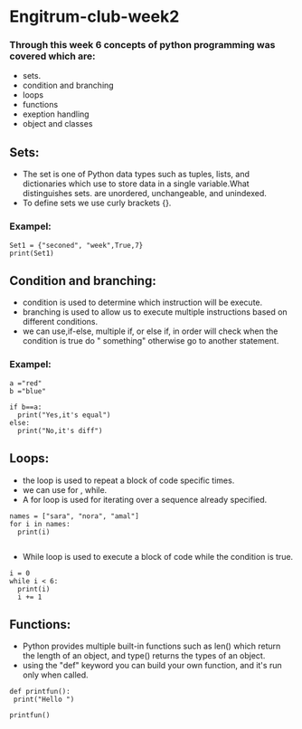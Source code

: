 # Engitrum-club-week2
### Through this week 6 concepts of python programming was covered which are:
* sets.
* condition and branching
* loops
* functions
* exeption handling 
* object and classes


## Sets:
* The set is one of Python data types such as tuples, lists, and dictionaries which use to store data in a single variable.What distinguishes sets. are unordered, unchangeable, and unindexed.
* To define sets we use curly brackets {}.
### Exampel:
```
Set1 = {"seconed", "week",True,7}
print(Set1)

```
## Condition and branching:
* condition is used to determine which instruction will be execute.
* branching is used to allow us to execute multiple instructions based on different conditions.
* we can use,if-else, multiple if, or else if, in order will check when the condition is true do " something" otherwise go to another statement.
### Exampel:
```
a ="red"
b ="blue"

if b==a:
  print("Yes,it's equal")
else:
  print("No,it's diff")

```
## Loops:
* the loop is used to repeat a block of code specific times.
* we can use for , while.
* A for loop is used for iterating over a sequence already specified.
```
names = ["sara", "nora", "amal"]
for i in names:
  print(i) 
  
```
* While loop is used to execute a block of code while the condition is true.
```
i = 0
while i < 6:
  print(i)
  i += 1
  ```
  
 ## Functions:
 * Python provides multiple built-in functions such as len() which return the length of an object, and type() returns the types of an object.
 *  using the "def" keyword you can build your own function, and it's run only when called.
 ```
 def printfun():
  print("Hello ")

printfun()

 ```
 

